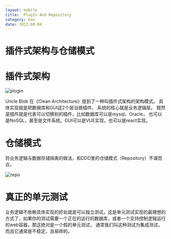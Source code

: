 ```yaml
---
layout: mobile
title:  PlugIn And Repository
category: Dao
date: 2022-08-04
---
```


插件式架构与仓储模式
=====================

# 插件式架构
![plugin](/img/2022/plugin_arch.png)


Uncle Blob 在《Clean Architecture》提到了一种叫插件式架构的架构模式。
具体实现就是把数据库和GUI这2个层当做插件， 系统的核心就是业务逻辑层。
既然是插件就是代表可以切换别的插件，比如数据库可以是mysql，Oracle， 也可以是NoSQL，甚至是文件系统。GUI可以是VUE实现，也可以是react实现。

# 仓储模式
将业务逻辑与数据存储隔离的做法，和DDD里的仓储模式（Repository）不谋而合。 

![repo](/img/2022/ddd-repo.png)

# 真正的单元测试
业务逻辑不依赖具体实现的好处就是可以独立测试，这是单元测试实现的最理想的方式了，如果你的测试需要一个正在的运行的数据库，或者一个支持控制逻辑运行的web容器，那这绝对是一个假的单元测试， 通常我们叫这种测试为集成测试，而且它通常是不稳定，且易碎的。

